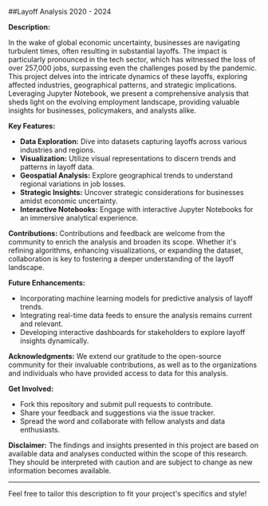 ##Layoff Analysis 2020 - 2024

**Description:**

In the wake of global economic uncertainty, businesses are navigating turbulent times, often resulting in substantial layoffs. The impact is particularly pronounced in the tech sector, which has witnessed the loss of over 257,000 jobs, surpassing even the challenges posed by the pandemic. This project delves into the intricate dynamics of these layoffs, exploring affected industries, geographical patterns, and strategic implications. Leveraging Jupyter Notebook, we present a comprehensive analysis that sheds light on the evolving employment landscape, providing valuable insights for businesses, policymakers, and analysts alike.

**Key Features:**
- **Data Exploration:** Dive into datasets capturing layoffs across various industries and regions.
- **Visualization:** Utilize visual representations to discern trends and patterns in layoff data.
- **Geospatial Analysis:** Explore geographical trends to understand regional variations in job losses.
- **Strategic Insights:** Uncover strategic considerations for businesses amidst economic uncertainty.
- **Interactive Notebooks:** Engage with interactive Jupyter Notebooks for an immersive analytical experience.

**Contributions:**
Contributions and feedback are welcome from the community to enrich the analysis and broaden its scope. Whether it's refining algorithms, enhancing visualizations, or expanding the dataset, collaboration is key to fostering a deeper understanding of the layoff landscape.

**Future Enhancements:**
- Incorporating machine learning models for predictive analysis of layoff trends.
- Integrating real-time data feeds to ensure the analysis remains current and relevant.
- Developing interactive dashboards for stakeholders to explore layoff insights dynamically.

**Acknowledgments:**
We extend our gratitude to the open-source community for their invaluable contributions, as well as to the organizations and individuals who have provided access to data for this analysis.


**Get Involved:**
- Fork this repository and submit pull requests to contribute.
- Share your feedback and suggestions via the issue tracker.
- Spread the word and collaborate with fellow analysts and data enthusiasts.

**Disclaimer:**
The findings and insights presented in this project are based on available data and analyses conducted within the scope of this research. They should be interpreted with caution and are subject to change as new information becomes available.

---

Feel free to tailor this description to fit your project's specifics and style!
